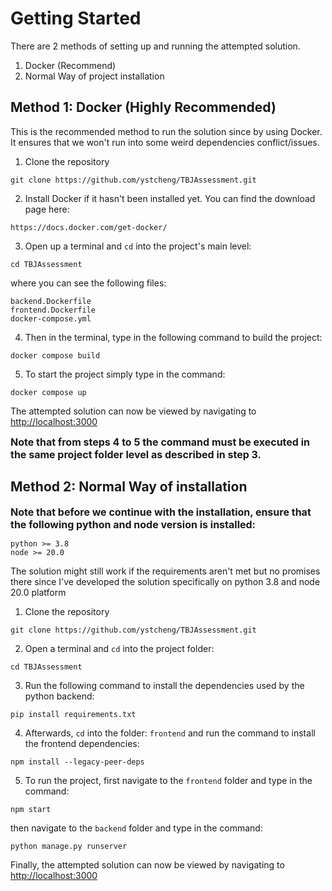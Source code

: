 # Getting Started
There are 2 methods of setting up and running the attempted solution.

1. Docker (Recommend)
2. Normal Way of project installation

## Method 1: Docker (Highly Recommended)
This is the recommended method to run the solution since by using Docker. It ensures that we won't run into some weird dependencies conflict/issues.

1. Clone the repository
```
git clone https://github.com/ystcheng/TBJAssessment.git
```
2. Install Docker if it hasn't been installed yet. You can find the download page here:
```
https://docs.docker.com/get-docker/
```
3. Open up a terminal and ``cd`` into the project's main level:
```
cd TBJAssessment
```
 where you can see the following files:
```
backend.Dockerfile
frontend.Dockerfile
docker-compose.yml
```
4. Then in the terminal, type in the following command to build the project:
```
docker compose build 
```
5. To start the project simply type in the command:
```
docker compose up
```

The attempted solution can now be viewed by navigating to [http://localhost:3000](http://localhost:3000)

**<font size="3">
Note that from steps 4 to 5 the command must be executed in the same project folder level as described in step 3. 
</font>**

## Method 2: Normal Way of installation
**<font size="3">
Note that before we continue with the installation, ensure that the following python and node version is installed:
</font>**
```
python >= 3.8
node >= 20.0
```
The solution might still work if the requirements aren't met but no promises there since I've developed the solution specifically on python 3.8 and node 20.0 platform

1. Clone the repository
```
git clone https://github.com/ystcheng/TBJAssessment.git
```
2. Open a terminal and ``cd`` into the project folder:
```
cd TBJAssessment
```
3. Run the following command to install the dependencies used by the python backend:
```
pip install requirements.txt
```
4. Afterwards, ``cd`` into the folder: ``frontend`` and run the command to install the frontend dependencies:
```
npm install --legacy-peer-deps
```
5. To run the project, first navigate to the ``frontend`` folder and type in the command:
```
npm start
```
then navigate to the ``backend`` folder and type in the command:
```
python manage.py runserver
```
Finally, the attempted solution can now be viewed by navigating to [http://localhost:3000](http://localhost:3000)

